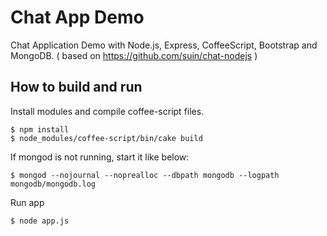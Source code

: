 # Chat App Demo

Chat Application Demo with Node.js, Express, CoffeeScript, Bootstrap and MongoDB.
( based on https://github.com/suin/chat-nodejs )

## How to build and run

Install modules and compile coffee-script files.

    $ npm install
    $ node_modules/coffee-script/bin/cake build

If mongod is not running, start it like below:

    $ mongod --nojournal --noprealloc --dbpath mongodb --logpath mongodb/mongodb.log

Run app

    $ node app.js
